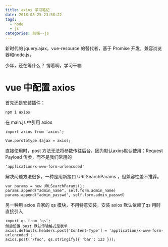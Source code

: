 ```yaml
---
title: axios 学习笔记
date: 2018-08-25 23:58:22
tags: 
  - node
  - js
categories: 前端--js
---
```


新时代的 jquery.ajax，vue-resource 的替代者，基于 Promise 开发，兼容浏览器和node.js，

少年，还在等什么？ 愣着啊，学习干嘛

# vue 中配置 axios

首先还是安装插件：

```
npm i axios
```

在 main.js 中引用 axios

```
import axios from 'axios';

Vue.porototype.$ajax = axios;
```

直接使用时，post 方法无法将参数传往后台，因为默认axios默认使用：Request Payload 传参，而不是我们常用的

```
'application/x-www-form-urlencoded'
```

解决问题方法很多，一种是用新接口 URLSearchParams ，但兼容性差不推荐。

```
var params = new URLSearchParams();
params.append("admin_name", self.form.admin_name)
params.append("admin_passwd", self.form.admin_passwd)
```

另一种用 axios 自家的 qs 模块，不用特意安装，安装 axios 默认依赖了qs 用时直接引入

```
import qs from 'qs';
然后设置 post 默认传输格式是表单
axios.defaults.headers.post['Content-Type'] = 'application/x-www-form-urlencoded';
axios.post('/foo', qs.stringify({ 'bar': 123 }));
```